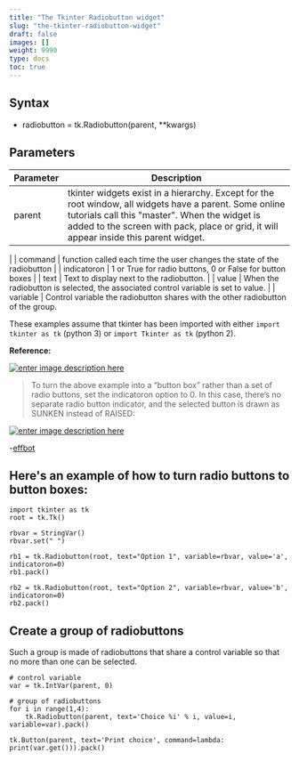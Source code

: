 ```yaml
---
title: "The Tkinter Radiobutton widget"
slug: "the-tkinter-radiobutton-widget"
draft: false
images: []
weight: 9990
type: docs
toc: true
---
```


## Syntax
 - radiobutton = tk.Radiobutton(parent, **kwargs)


## Parameters
| Parameter | Description |
| ------ | ------ |
| parent   | tkinter widgets exist in a hierarchy. Except for the root window, all widgets have a parent. Some online tutorials call this "master". When the widget is added to the screen with pack, place or grid, it will appear inside this parent widget. 
|
| command  | function called each time the user changes the state of the radiobutton
|
| indicatoron | 1 or True for radio buttons, 0 or False for button boxes
|
| text      | Text to display next to the radiobutton.
|
| value   | When the radiobutton is selected, the associated control variable is set to value.
|
| variable  | Control variable the radiobutton shares with the other radiobutton of the group.

These examples assume that tkinter has been imported with either `import tkinter as tk` (python 3) or `import Tkinter as tk` (python 2).

**Reference:**

[![enter image description here][1]][1]
>To turn the above example into a “button box” rather than a set of radio buttons, set the indicatoron option to 0. In this case, there’s no separate radio button indicator, and the selected button is drawn as SUNKEN instead of RAISED:

[![enter image description here][2]][2]

-[effbot](http://effbot.org/tkinterbook/radiobutton.htm)


  [1]: http://i.stack.imgur.com/mR7SL.png
  [2]: http://i.stack.imgur.com/6Nwdz.png

## Here's an example of how to turn radio buttons to button boxes:
    import tkinter as tk
    root = tk.Tk()
    
    rbvar = StringVar()
    rbvar.set(" ")
    
    rb1 = tk.Radiobutton(root, text="Option 1", variable=rbvar, value='a', indicatoron=0)
    rb1.pack()
    
    rb2 = tk.Radiobutton(root, text="Option 2", variable=rbvar, value='b', indicatoron=0)
    rb2.pack()



## Create a group of radiobuttons
Such a group is made of radiobuttons that share a control variable so that no more than one can be selected.

    # control variable
    var = tk.IntVar(parent, 0)

    # group of radiobuttons
    for i in range(1,4):
        tk.Radiobutton(parent, text='Choice %i' % i, value=i, variable=var).pack()

    tk.Button(parent, text='Print choice', command=lambda: print(var.get())).pack()



